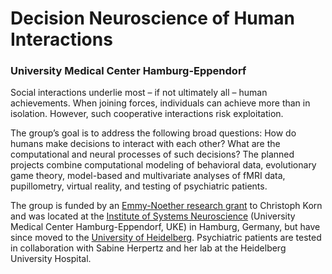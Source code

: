# Decision Neuroscience of Human Interactions
### University Medical Center Hamburg-Eppendorf


<p>Social interactions underlie most – if not ultimately all – human achievements. When joining forces, individuals can achieve more than in isolation. However, such cooperative interactions risk exploitation.</p>

<p>The group’s goal is to address the following broad questions: How do humans make decisions to interact with each other? What are the computational and neural processes of such decisions? The planned projects combine computational modeling of behavioral data, evolutionary game theory, model-based and multivariate analyses of fMRI data, pupillometry, virtual reality, and testing of psychiatric patients.</p>

The group is funded by an [Emmy-Noether research grant](http://gepris.dfg.de/gepris/projekt/392443797 "Emmy-Noether research grant") to Christoph Korn and was located at the [Institute of Systems Neuroscience](https://www.uke.de/kliniken-institute/institute/systemische-neurowissenschaften/team/christoph-w.-korn.html "Profile Christoph Korn") (University Medical Center Hamburg-Eppendorf, UKE) in Hamburg, Germany, but have since moved to the [University of Heidelberg](https://www.klinikum.uni-heidelberg.de/personen/prof-dr-phil-christoph-korn-9023#). Psychiatric patients are tested in collaboration with Sabine Herpertz and her lab at the Heidelberg University Hospital.
